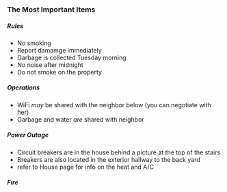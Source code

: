 ### The Most Important Items

##### Rules

* No smoking
* Report damamge immediately
* Garbage is collected Tuesday morning
* No noise after midnight
* Do not smoke on the property

##### Operations

* WiFi _may_ be shared with the neighbor below (you can negotiate with her)
* Garbage and water _are_ shared with neighbor

##### Power Outage

* Circuit breakers are in the house behind a picture at the top of the stairs
* Breakers are also located in the exterior hallway to the back yard
* refer to House page for info on the heat and A/C
  
##### Fire

